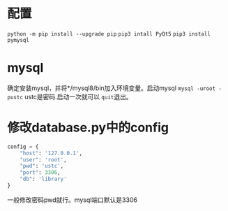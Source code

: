 
# 配置
`python -m pip install --upgrade pip`
`pip3 intall PyQt5`
`pip3 install pymysql`

# mysql
确定安装mysql，并将*/mysql8/bin加入环境变量。启动mysql `mysql -uroot -pustc` ustc是密码.启动一次就可以 `quit`退出。
# 修改database.py中的config
```python
config = {
    "host": '127.0.0.1',
    "user": 'root',
    "pwd": 'ustc',
    "port": 3306,
    "db": 'library'
}
```
一般修改密码pwd就行。mysql端口默认是3306
